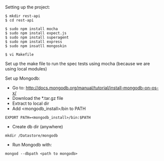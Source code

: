 Setting up the project:
```
$ mkdir rest-api
$ cd rest-api

$ sudo npm install mocha
$ sudo npm install expect.js
$ sudo npm install superagent
$ sudo npm install express
$ sudo npm insatll mongoskin

$ vi Makefile
```

Set up the make file to run the spec tests using mocha (because we are using local modules)

Set up Mongodb:

- Go to: http://docs.mongodb.org/manual/tutorial/install-mongodb-on-os-x/
- Download the *.tar.gz file
- Extract to local dir
- Add <mongodb_install>/bin to PATH
```
EXPORT PATH=<mongodb_install>/bin:$PATH
```

- Create db dir (anywhere)
```
mkdir /Datastore/mongodb
```

- Run Mongodb with:
```
mongod --dbpath <path to mongodb>
```
